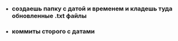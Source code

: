 - ### создаешь папку с датой и временем и кладешь туда обновленные .txt файлы
- ### коммиты сторого с датами
